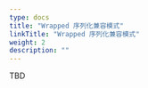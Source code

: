```yaml
---
type: docs
title: "Wrapped 序列化兼容模式"
linkTitle: "Wrapped 序列化兼容模式"
weight: 2
description: ""
---
```


TBD